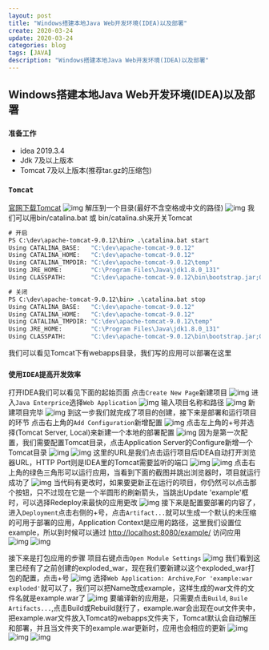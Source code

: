 ```yaml
---
layout: post
title: "Windows搭建本地Java Web开发环境(IDEA)以及部署"
create: 2020-03-24
update: 2020-03-24
categories: blog
tags: [JAVA]
description: "Windows搭建本地Java Web开发环境(IDEA)以及部署"
---
```


## Windows搭建本地Java Web开发环境(IDEA)以及部署

### `准备工作`

- idea 2019.3.4
- Jdk 7及以上版本
- Tomcat 7及以上版本(推荐tar.gz的压缩包)

### `Tomcat`

[官网下载Tomcat](https://tomcat.apache.org/)
![img](/img/2020-03-24-tomcat-download.png)
解压到一个目录(最好不含空格或中文的路径)
![img](/img/2020-03-24-tomcat-directory.png)
我们可以用bin/catalina.bat 或 bin/catalina.sh来开关Tomcat

```bat
# 开启
PS C:\dev\apache-tomcat-9.0.12\bin> .\catalina.bat start
Using CATALINA_BASE:   "C:\dev\apache-tomcat-9.0.12"
Using CATALINA_HOME:   "C:\dev\apache-tomcat-9.0.12"
Using CATALINA_TMPDIR: "C:\dev\apache-tomcat-9.0.12\temp"
Using JRE_HOME:        "C:\Program Files\Java\jdk1.8.0_131"
Using CLASSPATH:       "C:\dev\apache-tomcat-9.0.12\bin\bootstrap.jar;C:\dev\apache-tomcat-9.0.12\bin\tomcat-juli.jar"

# 关闭
PS C:\dev\apache-tomcat-9.0.12\bin> .\catalina.bat stop
Using CATALINA_BASE:   "C:\dev\apache-tomcat-9.0.12"
Using CATALINA_HOME:   "C:\dev\apache-tomcat-9.0.12"
Using CATALINA_TMPDIR: "C:\dev\apache-tomcat-9.0.12\temp"
Using JRE_HOME:        "C:\Program Files\Java\jdk1.8.0_131"
Using CLASSPATH:       "C:\dev\apache-tomcat-9.0.12\bin\bootstrap.jar;C:\dev\apache-tomcat-9.0.12\bin\tomcat-juli.jar"
```

我们可以看见Tomcat下有webapps目录，我们写的应用可以部署在这里

### `使用IDEA提高开发效率`

打开IDEA我们可以看见下面的起始页面
点击`Create New Page`新建项目
![img](/img/2020-03-24-idea-start-page.png)
进入`Java Enterprice`选择`Web Application`
![img](/img/2020-03-24-idea-new-project.png)
输入项目名称和路径
![img](/img/2020-03-24-idea-new-project-1.png)
新建项目完毕
![img](/img/2020-03-24-idea-new-project-2.png)
到这一步我们就完成了项目的创建，接下来是部署和运行项目的环节
点击右上角的`Add Configuration`新增配置
![img](/img/2020-03-24-idea-add-conf.png)
点击左上角的+号并选择(Tomcat Server, Local)来新建一个本地的部署配置
![img](/img/2020-03-24-idea-add-conf-1.png)
因为是第一次配置，我们需要配置Tomcat目录，点击Application Server的Configure新增一个Tomcat目录
![img](/img/2020-03-24-idea-add-conf-2.png)
![img](/img/2020-03-24-idea-add-conf-3.png)
这里的URL是我们点击运行项目后IDEA自动打开浏览器URL，HTTP Port则是IDEA里的Tomcat需要监听的端口
![img](/img/2020-03-24-idea-add-conf-4.png)
![img](/img/2020-03-24-idea-add-conf-5.png)
点击右上角的绿色三角形可以运行应用，当看到下面的截图并跳出浏览器时，项目就运行成功了
![img](/img/2020-03-24-idea-start.png)
当代码有更改时，如果要更新正在运行的项目，你仍然可以点击那个按钮，只不过现在它是一个半圆形的刷新箭头，当跳出Update 'example'框时，可以选择Redeploy来最快的应用更改
![img](/img/2020-03-24-idea-start-1.png)
接下来是配置要部署的内容了，进入`Deployment`点击右侧的+号，点击`Artifact...`就可以生成一个默认的未压缩的可用于部署的应用，Application Context是应用的路径，这里我们设置位example，所以到时候可以通过 <http://localhost:8080/example/> 访问应用
![img](/img/2020-03-24-idea-add-conf-6.png)
![img](/img/2020-03-24-idea-add-conf-7.png)

接下来是打包应用的步骤
项目右键点击`Open Module Settings`
![img](/img/2020-03-24-idea-pack.png)
我们看到这里已经有了之前创建的exploded_war，现在我们要新建以这个exploded_war打包的配置，点击+号
![img](/img/2020-03-24-idea-pack-1.png)
选择`Web Application: Archive`,`For 'example:war exploded'`就可以了，我们可以把Name改成example，这样生成的war文件的文件名就是example.war了
![img](/img/2020-03-24-idea-pack-2.png)
要编译新的应用是，只需要点击`Build`, `Buile Artifacts...`,点击Build或Rebuild就行了，example.war会出现在out文件夹中，把example.war文件放入Tomcat的webapps文件夹下，Tomcat默认会自动解压和部署，并且当文件夹下的example.war更新时，应用也会相应的更新
![img](/img/2020-03-24-idea-pack-3.png)
![img](/img/2020-03-24-idea-pack-4.png)
![img](/img/2020-03-24-idea-pack-5.png)
